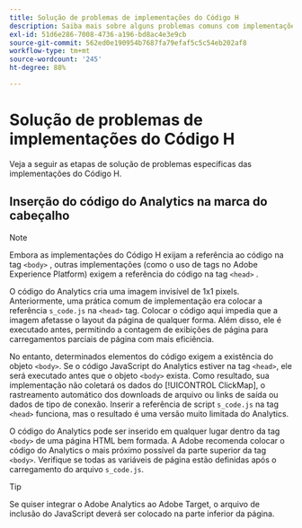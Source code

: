 ```yaml
---
title: Solução de problemas de implementações do Código H
description: Saiba mais sobre alguns problemas comuns com implementações JavaScript herdadas.
exl-id: 51d6e286-7008-4736-a196-bd8ac4e3e9cb
source-git-commit: 562ed0e190954b7687fa79efaf5c5c54eb202af8
workflow-type: tm+mt
source-wordcount: '245'
ht-degree: 88%

---
```


# Solução de problemas de implementações do Código H

Veja a seguir as etapas de solução de problemas específicas das implementações do Código H.

## Inserção do código do Analytics na marca do cabeçalho

>[!NOTE]
>
>Embora as implementações do Código H exijam a referência ao código na tag `<body>` , outras implementações (como o uso de tags no Adobe Experience Platform) exigem a referência do código na tag `<head>` .

O código do Analytics cria uma imagem invisível de 1x1 pixels. Anteriormente, uma prática comum de implementação era colocar a referência `s_code.js` na `<head>` tag. Colocar o código aqui impedia que a imagem afetasse o layout da página de qualquer forma. Além disso, ele é executado antes, permitindo a contagem de exibições de página para carregamentos parciais de página com mais eficiência.

No entanto, determinados elementos do código exigem a existência do objeto `<body>`. Se o código JavaScript do Analytics estiver na tag `<head>`, ele será executado antes que o objeto `<body>` exista. Como resultado, sua implementação não coletará os dados do [!UICONTROL ClickMap], o rastreamento automático dos downloads de arquivo ou links de saída ou dados de tipo de conexão. Inserir a referência de script `s_code.js` na tag `<head>` funciona, mas o resultado é uma versão muito limitada do Analytics.

O código do Analytics pode ser inserido em qualquer lugar dentro da tag `<body>` de uma página HTML bem formada. A Adobe recomenda colocar o código do Analytics o mais próximo possível da parte superior da tag `<body>`. Verifique se todas as variáveis de página estão definidas após o carregamento do arquivo `s_code.js`.

>[!TIP]
>
>Se quiser integrar o Adobe Analytics ao Adobe Target, o arquivo de inclusão do JavaScript deverá ser colocado na parte inferior da página.
